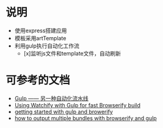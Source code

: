 # 说明
- 使用express搭建应用
- 模板采用artTemplate
- 利用gulp执行自动化工作流
	- [x]监听js文件和template文件，自动刷新

# 可参考的文档
- [Gulp —— 另一种自动化流水线](http://zhuanlan.zhihu.com/TLA42/19691575)
- [Using Watchify with Gulp for fast Browserify build](https://truongtx.me/2014/08/06/using-watchify-with-gulp-for-fast-browserify-build/)
- [getting started with gulp and browerify](http://justinjohnson.org/javascript/getting-started-with-gulp-and-browserify/)
- [how to output multiple bundles with browserify and gulp](http://stackoverflow.com/questions/23835898/how-to-output-multiple-bundles-with-browserify-and-gulp)
